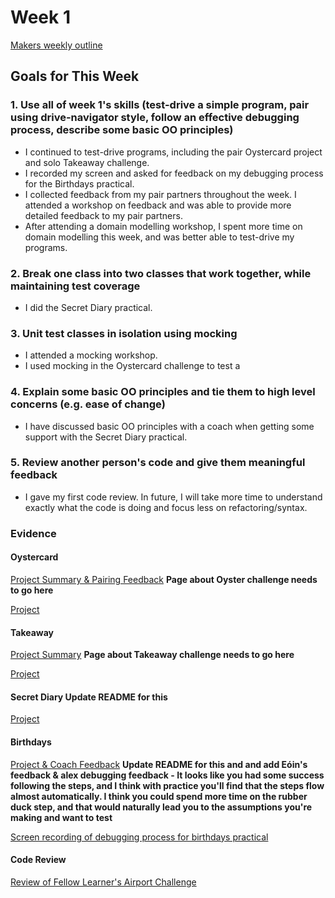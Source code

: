 # Week 1
[Makers weekly outline](https://github.com/makersacademy/course/blob/master/week_outlines.md/)

## Goals for This Week

### 1. Use all of week 1's skills (test-drive a simple program, pair using drive-navigator style, follow an effective debugging process, describe some basic OO principles)

- I continued to test-drive programs, including the pair Oystercard project and solo Takeaway challenge. 
- I recorded my screen and asked for feedback on my debugging process for the Birthdays practical. 
- I collected feedback from my pair partners throughout the week. I attended a workshop on feedback and was able to provide more detailed feedback to my pair partners.
- After attending a domain modelling workshop, I spent more time on domain modelling this week, and was better able to test-drive my programs. 

### 2. Break one class into two classes that work together, while maintaining test coverage
- I did the Secret Diary practical.

### 3. Unit test classes in isolation using mocking
- I attended a mocking workshop.
- I used mocking in the Oystercard challenge to test a 

### 4. Explain some basic OO principles and tie them to high level concerns (e.g. ease of change)
- I have discussed basic OO principles with a coach when getting some support with the Secret Diary practical. 

### 5. Review another person's code and give them meaningful feedback
- I gave my first code review. In future, I will take more time to understand exactly what the code is doing and focus less on refactoring/syntax.

### Evidence 

#### Oystercard
[Project Summary & Pairing Feedback]() **Page about Oyster challenge needs to go here**

[Project]() 

#### Takeaway
[Project Summary]() **Page about Takeaway challenge needs to go here**

[Project]() 

#### Secret Diary **Update README for this**

[Project]()

#### Birthdays

[Project & Coach Feedback]() **Update README for this and and add Eóin's feedback & alex debugging feedback - It looks like you had some success following the steps, and I think with practice you'll find that the steps flow almost automatically. I think you could spend more time on the rubber duck step, and that would naturally lead you to the assumptions you're making and want to test** 

[Screen recording of debugging process for birthdays practical](https://drive.google.com/file/d/13X33UkyLERy1nOr7IxzHROlbzm-wpuuj/view)

#### Code Review

[Review of Fellow Learner's Airport Challenge](https://github.com/makersacademy/airport_challenge/pull/2031)
